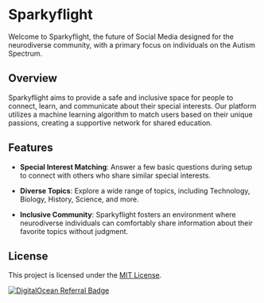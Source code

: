 # Sparkyflight

Welcome to Sparkyflight, the future of Social Media designed for the neurodiverse community, with a primary focus on individuals on the Autism Spectrum.

## Overview

Sparkyflight aims to provide a safe and inclusive space for people to connect, learn, and communicate about their special interests. Our platform utilizes a machine learning algorithm to match users based on their unique passions, creating a supportive network for shared education.

## Features

- **Special Interest Matching**: Answer a few basic questions during setup to connect with others who share similar special interests.
  
- **Diverse Topics**: Explore a wide range of topics, including Technology, Biology, History, Science, and more.

- **Inclusive Community**: Sparkyflight fosters an environment where neurodiverse individuals can comfortably share information about their favorite topics without judgment.

## License

This project is licensed under the [MIT License](LICENSE).


[![DigitalOcean Referral Badge](https://web-platforms.sfo2.cdn.digitaloceanspaces.com/WWW/Badge%201.svg)](https://www.digitalocean.com/?refcode=e72cd9af9dce&utm_campaign=Referral_Invite&utm_medium=Referral_Program&utm_source=badge)
